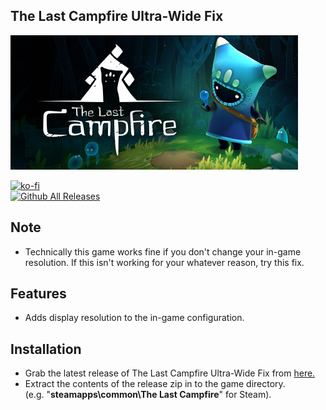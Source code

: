 ## The Last Campfire Ultra-Wide Fix

![Game Logo](header.jpg)<br>

[![ko-fi](https://ko-fi.com/img/githubbutton_sm.svg)](https://ko-fi.com/F2F2DI3WA)<br>
[![Github All Releases](https://img.shields.io/github/downloads/p1xel8ted/TheLastCampfire/total.svg)](https://github.com/p1xel8ted/TheLastCampfire/releases)

## Note
- Technically this game works fine if you don't change your in-game resolution. If this isn't working for your whatever reason, try this fix.

## Features
- Adds display resolution to the in-game configuration.

## Installation
- Grab the latest release of The Last Campfire Ultra-Wide Fix from [here.](https://github.com/p1xel8ted/TheLastCampfire/releases)
- Extract the contents of the release zip in to the game directory.<br />(e.g. "**steamapps\common\The Last Campfire**" for Steam).